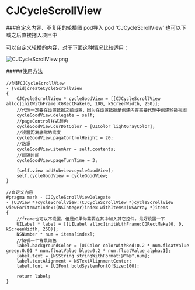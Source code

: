 # CJCycleScrollView

###自定义内容、不复用的轮播图
pod导入
pod 'CJCycleScrollView'
也可以下载之后直接拖入项目中

可以自定义轮播的内容，对于下面这种情况比较适用：

![CJCycleScrollView.png](http://upload-images.jianshu.io/upload_images/1825076-e7d766ff37fad448.png?imageMogr2/auto-orient/strip%7CimageView2/2/w/1240)




#####使用方法
```
//创建CJCycleScrollView
- (void)createCycleScrollView
{
    CJCycleScrollView * cycleGoodView = [[CJCycleScrollView alloc]initWithFrame:CGRectMake(0, 100, kScreenWidth, 250)];
    //代理一定要在设置数据之前设置，因为在设置数据是创建内容需要代理中创建轮播视图
    cycleGoodView.delegate = self;
    //pageControl样式颜色
    cycleGoodView.curDotColor = [UIColor lightGrayColor];
    //设置距离底部的高度
    cycleGoodView.pagaControlHeight = 20;
    //数据
    cycleGoodView.itemArr = self.contents;
    //间隔时间
    cycleGoodView.pageTurnTime = 3;

    [self.view addSubview:cycleGoodView];
    self.cycleGoodView = cycleGoodView;
}

//自定义内容
#pragma mark - CJCycleScrollViewDelegate
- (UIView *)cycleScrollView:(CJCycleScrollView *)cycleScrollView viewForItemAtIndex:(NSInteger)index withItems:(NSArray *)items
{
    //frame也可以不设置，但是如果你需要在其中加入其它控件，最好设置一下
    UILabel * label = [[UILabel alloc]initWithFrame:CGRectMake(0, 0, kScreenWidth, 250)];
    NSNumber * num = items[index];
    //随机一个背景颜色
    label.backgroundColor = [UIColor colorWithRed:0.2 * num.floatValue green:0.01 * num.floatValue blue:0.2 * num.floatValue alpha:1];
    label.text = [NSString stringWithFormat:@"%@",num];
    label.textAlignment = NSTextAlignmentCenter;
    label.font = [UIFont boldSystemFontOfSize:100];

    return label;
}
```



